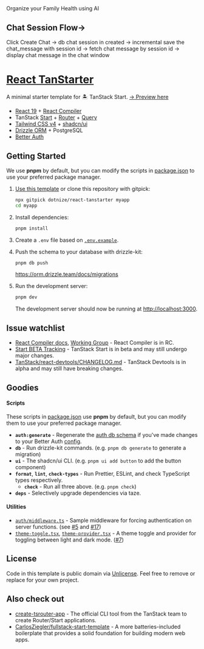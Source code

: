 ## 
Organize your Family Health using AI 


## Chat Session Flow-> 
Click Create Chat -> db chat session in created -> incremental save the chat_message with session id -> fetch chat message by session id -> display chat message in the chat window


# [React TanStarter](https://github.com/dotnize/react-tanstarter)

A minimal starter template for 🏝️ TanStack Start. [→ Preview here](https://tanstarter.nize.ph/)

- [React 19](https://react.dev) + [React Compiler](https://react.dev/learn/react-compiler)
- TanStack [Start](https://tanstack.com/start/latest) + [Router](https://tanstack.com/router/latest) + [Query](https://tanstack.com/query/latest)
- [Tailwind CSS v4](https://tailwindcss.com/) + [shadcn/ui](https://ui.shadcn.com/)
- [Drizzle ORM](https://orm.drizzle.team/) + PostgreSQL
- [Better Auth](https://www.better-auth.com/)

## Getting Started

We use **pnpm** by default, but you can modify the scripts in [package.json](./package.json) to use your preferred package manager.

1. [Use this template](https://github.com/new?template_name=react-tanstarter&template_owner=dotnize) or clone this repository with gitpick:

   ```bash
   npx gitpick dotnize/react-tanstarter myapp
   cd myapp
   ```

2. Install dependencies:

   ```bash
   pnpm install
   ```

3. Create a `.env` file based on [`.env.example`](./.env.example).

4. Push the schema to your database with drizzle-kit:

   ```bash
   pnpm db push
   ```

   https://orm.drizzle.team/docs/migrations

5. Run the development server:

   ```bash
   pnpm dev
   ```

   The development server should now be running at [http://localhost:3000](http://localhost:3000).

## Issue watchlist

- [React Compiler docs](https://react.dev/learn/react-compiler), [Working Group](https://github.com/reactwg/react-compiler/discussions) - React Compiler is in RC.
- [Start BETA Tracking](https://github.com/TanStack/router/discussions/2863) - TanStack Start is in beta and may still undergo major changes.
- [TanStack/react-devtools/CHANGELOG.md](https://github.com/TanStack/devtools/blob/main/packages/react-devtools/CHANGELOG.md) - TanStack Devtools is in alpha and may still have breaking changes.

## Goodies

#### Scripts

These scripts in [package.json](./package.json#L5) use **pnpm** by default, but you can modify them to use your preferred package manager.

- **`auth:generate`** - Regenerate the [auth db schema](./src/lib/db/schema/auth.schema.ts) if you've made changes to your Better Auth [config](./src/lib/auth/auth.ts).
- **`db`** - Run drizzle-kit commands. (e.g. `pnpm db generate` to generate a migration)
- **`ui`** - The shadcn/ui CLI. (e.g. `pnpm ui add button` to add the button component)
- **`format`**, **`lint`**, **`check-types`** - Run Prettier, ESLint, and check TypeScript types respectively.
  - **`check`** - Run all three above. (e.g. `pnpm check`)
- **`deps`** - Selectively upgrade dependencies via taze.

#### Utilities

- [`auth/middleware.ts`](./src/lib/auth/middleware.ts) - Sample middleware for forcing authentication on server functions. (see [#5](https://github.com/dotnize/react-tanstarter/issues/5#issuecomment-2615905686) and [#17](https://github.com/dotnize/react-tanstarter/issues/17#issuecomment-2853482062))
- [`theme-toggle.tsx`](./src/components/theme-toggle.tsx), [`theme-provider.tsx`](./src/components/theme-provider.tsx) - A theme toggle and provider for toggling between light and dark mode. ([#7](https://github.com/dotnize/react-tanstarter/issues/7#issuecomment-3141530412))

## License

Code in this template is public domain via [Unlicense](./LICENSE). Feel free to remove or replace for your own project.

## Also check out

- [create-tsrouter-app](https://github.com/TanStack/create-tsrouter-app/tree/main/cli/create-tsrouter-app) - The official CLI tool from the TanStack team to create Router/Start applications.
- [CarlosZiegler/fullstack-start-template](https://github.com/CarlosZiegler/fullstack-start-template) - A more batteries-included boilerplate that provides a solid foundation for building modern web apps.
